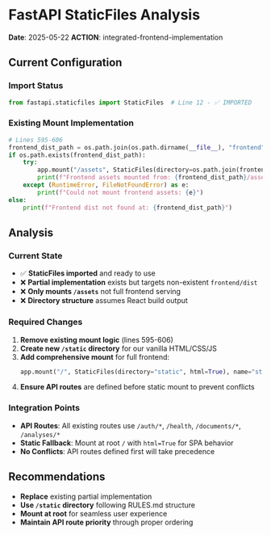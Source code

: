 # FastAPI StaticFiles Analysis

**Date**: 2025-05-22
**ACTION**: integrated-frontend-implementation

## Current Configuration

### Import Status
```python
from fastapi.staticfiles import StaticFiles  # Line 12 - ✅ IMPORTED
```

### Existing Mount Implementation
```python
# Lines 595-606
frontend_dist_path = os.path.join(os.path.dirname(__file__), "frontend", "dist")
if os.path.exists(frontend_dist_path):
    try:
        app.mount("/assets", StaticFiles(directory=os.path.join(frontend_dist_path, "assets")), name="assets")
        print(f"Frontend assets mounted from: {frontend_dist_path}/assets")
    except (RuntimeError, FileNotFoundError) as e:
        print(f"Could not mount frontend assets: {e}")
else:
    print(f"Frontend dist not found at: {frontend_dist_path}")
```

## Analysis

### Current State
- ✅ **StaticFiles imported** and ready to use
- ❌ **Partial implementation** exists but targets non-existent `frontend/dist`
- ❌ **Only mounts `/assets`** not full frontend serving
- ❌ **Directory structure** assumes React build output

### Required Changes

1. **Remove existing mount logic** (lines 595-606)
2. **Create new `/static` directory** for our vanilla HTML/CSS/JS
3. **Add comprehensive mount** for full frontend:
   ```python
   app.mount("/", StaticFiles(directory="static", html=True), name="static")
   ```
4. **Ensure API routes** are defined before static mount to prevent conflicts

### Integration Points

- **API Routes**: All existing routes use `/auth/*`, `/health`, `/documents/*`, `/analyses/*` 
- **Static Fallback**: Mount at root `/` with `html=True` for SPA behavior
- **No Conflicts**: API routes defined first will take precedence

## Recommendations

- **Replace** existing partial implementation
- **Use `/static` directory** following RULES.md structure
- **Mount at root** for seamless user experience
- **Maintain API route priority** through proper ordering